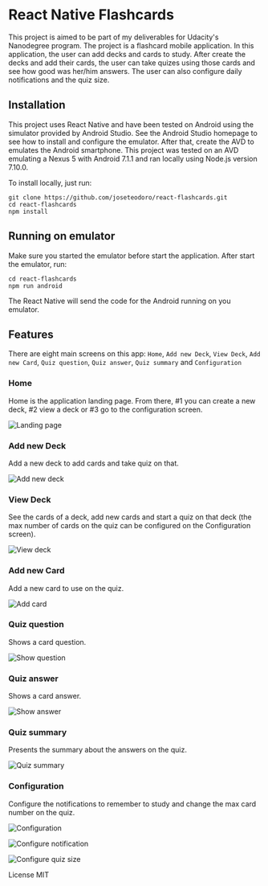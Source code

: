 # React Native Flashcards

This project is aimed to be part of my deliverables for Udacity's Nanodegree program.
The project is a flashcard mobile application. In this application, the user can add decks and cards to study. After create the decks and add their cards, the user can take quizes using those cards and see how good was her/him answers.
The user can also configure daily notifications and the quiz size.

## Installation

This project uses React Native and have been tested on Android using the simulator provided by Android Studio.
See the Android Studio homepage to see how to install and configure the emulator. After that, create the AVD to emulates the Android smartphone. This project was tested on an AVD emulating a Nexus 5 with Android 7.1.1 and ran locally using Node.js version 7.10.0.

To install locally, just run:

```
git clone https://github.com/joseteodoro/react-flashcards.git
cd react-flashcards
npm install
```

## Running on emulator

Make sure you started the emulator before start the application.
After start the emulator, run:

```
cd react-flashcards
npm run android
```

The React Native will send the code for the Android running on you emulator.

## Features

There are eight main screens on this app: `Home`, `Add new Deck`, `View Deck`, `Add new Card`, `Quiz question`, `Quiz answer`, `Quiz summary` and `Configuration`

### Home

Home is the application landing page. From there, #1 you can create a new deck, #2 view a deck or #3 go to the configuration screen.

![Landing page](https://raw.githubusercontent.com/joseteodoro/react-flashcards/master/doc/images/home.png)

### Add new Deck

Add a new deck to add cards and take quiz on that.

![Add new deck](https://raw.githubusercontent.com/joseteodoro/react-flashcards/master/doc/images/add-new-deck.png)

### View Deck

See the cards of a deck, add new cards and start a quiz on that deck (the max number of cards on the quiz can be configured on the Configuration screen).

![View deck](https://raw.githubusercontent.com/joseteodoro/react-flashcards/master/doc/images/inside-deck.png)

### Add new Card

Add a new card to use on the quiz.


![Add card](https://raw.githubusercontent.com/joseteodoro/react-flashcards/master/doc/images/add-new-question.png)

### Quiz question

Shows a card question.

![Show question](https://raw.githubusercontent.com/joseteodoro/react-flashcards/master/doc/images/question-in-quiz.png)

### Quiz answer

Shows a card answer.

![Show answer](https://raw.githubusercontent.com/joseteodoro/react-flashcards/master/doc/images/question-answer-on-quiz.png)

### Quiz summary

Presents the summary about the answers on the quiz.

![Quiz summary](https://raw.githubusercontent.com/joseteodoro/react-flashcards/master/doc/images/quiz-summary.png)


### Configuration

Configure the notifications to remember to study and change the max card number on the quiz.

![Configuration](https://raw.githubusercontent.com/joseteodoro/react-flashcards/master/doc/images/configuration.png)

![Configure notification](https://raw.githubusercontent.com/joseteodoro/react-flashcards/master/doc/images/time-inside-configuration.png)

![Configure quiz size](https://raw.githubusercontent.com/joseteodoro/react-flashcards/master/doc/images/select-quiz-size.png)


License MIT
